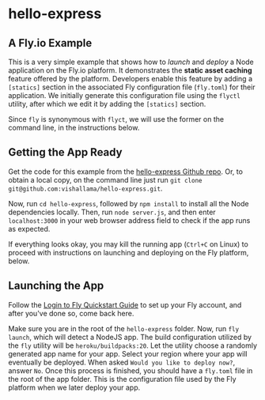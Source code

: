 # hello-express

## A Fly.io Example

This is a very simple example that shows how to _launch_ and _deploy_ a Node
application on the Fly.io platform. It demonstrates the **static asset caching**
feature offered by the platform. Developers enable this feature by adding a
`[statics]` section in the associated Fly configuration file (`fly.toml`) for
their application. We initially generate this configuration file using the
`flyctl` utility, after which we edit it by adding the `[statics]` section.

Since `fly` is synonymous with `flyct`, we will use the former on the command
line, in the instructions below.

## Getting the App Ready

Get the code for this example from the [hello-express Github repo](https://github.com/vishallama/hello-express). Or, to obtain a local copy, on the command line just
run `git clone git@github.com:vishallama/hello-express.git`.

Now, run `cd hello-express`, followed by `npm install` to install all the Node
dependencies locally. Then, run `node server.js`, and then enter
`localhost:3000` in your web browser address field to check if the app runs
as expected.

If everything looks okay, you may kill the running app (`Ctrl+C` on Linux) to
proceed with instructions on launching and deploying on the Fly platform, below.

## Launching the App

Follow the [Login to Fly Quickstart Guide](https://fly.io/docs/getting-started/login-to-fly/) to set up your Fly account, and after you've done so, come back
here.

Make sure you are in the root of the `hello-express` folder. Now, run
`fly launch`, which will detect a NodeJS app. The build configuration utilized
by the `fly` utility will be `heroku/buildpacks:20`. Let the utility choose a
randomly generated app name for your app. Select your region where your app
will eventually be deployed. When asked `Would you like to deploy now?`, answer
`No`. Once this process is finished, you should have a `fly.toml` file in the
root of the app folder. This is the configuration file used by the Fly platform
when we later deploy your app.
